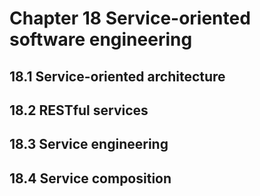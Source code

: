 # Chapter 18 Service-oriented software engineering


## 18.1 Service-oriented architecture



## 18.2 RESTful services



## 18.3 Service engineering



## 18.4 Service composition



